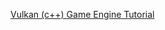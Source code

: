 [Vulkan (c++) Game Engine Tutorial](https://www.youtube.com/playlist?list=PL8327DO66nu9qYVKLDmdLW_84-yE4auCR)
